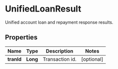 
# UnifiedLoanResult

Unified account loan and repayment response results.

## Properties

Name | Type | Description | Notes
------------ | ------------- | ------------- | -------------
**tranId** | **Long** | Transaction id. |  [optional]

